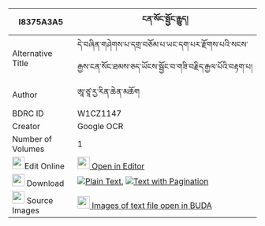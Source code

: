 |I8375A3A5|ངན་སོང་སྦྱོང་རྒྱུད། 
| --- | --- 
|Alternative Title |དེ་བཞིན་གཤེགས་པ་དགྲ་བཅོམ་པ་ཡང་དག་པར་རྫོགས་པའི་སངས་རྒྱས་ངན་སོང་ཐམས་ཅད་ཡོངས་སྦྱོང་བ་གཟི་བརྗིད་རྒྱལ་པོའི་བརྟག་པ།
|Author| ཨཱ་ཙཱ་རྱ་རིན་ཆེན་མཆོག
|BDRC ID | W1CZ1147
|Creator | Google OCR
|Number of Volumes| 1
|<img width="25" src="https://img.icons8.com/color/25/000000/edit-property.png">Edit Online| [<img width="25" src="https://avatars.githubusercontent.com/u/45091458?s=200&v=4"> Open in Editor](http://editor.openpecha.org/I8375A3A5)
|<img width="25" src="https://img.icons8.com/fluent/48/000000/download-2.png"/>  Download | [![](https://img.icons8.com/color/20/000000/txt.png)Plain Text](https://github.com/Openpecha/I8375A3A5/releases/download/v1/ngensong_jong_gyu_plain_I8375A3A5.zip), [![](https://img.icons8.com/color/20/000000/txt.png)Text with Pagination](https://github.com/Openpecha/I8375A3A5/releases/download/v1/ngensong_jong_gyu_pages_I8375A3A5.zip)
|<img width="25" src="https://img.icons8.com/plasticine/100/000000/pictures-folder.png"/>  Source Images | [<img width="25" src="https://library.bdrc.io/icons/BUDA-small.svg"> Images of text file open in BUDA](https://library.bdrc.io/show/bdr:W1CZ1147)